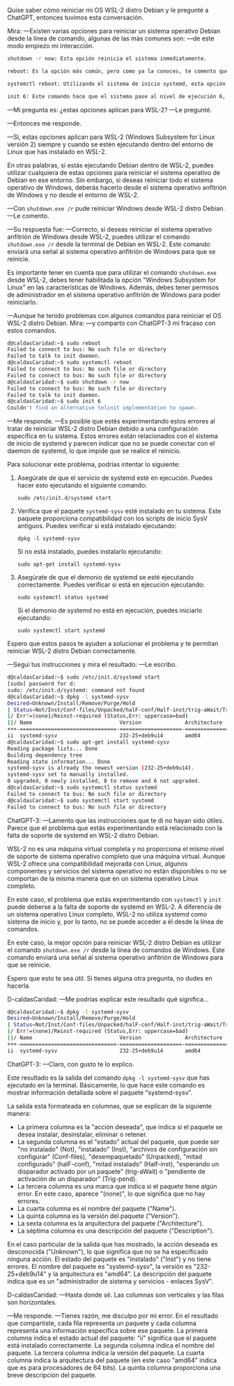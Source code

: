 Quise saber cómo reiniciar mi OS WSL-2 distro Debian y le pregunté a ChatGPT, entonces tuvimos esta conversación.

Mira:
—Existen varias opciones para reiniciar un sistema operativo Debian desde la línea de comando, algunas de las más comunes son: —de este modo empiezo mi interacción.

```sh
shutdown -r now: Esta opción reinicia el sistema inmediatamente.

reboot: Es la opción más común, pero como ya la conoces, te comento que realiza una acción similar a shutdown -r now.

systemctl reboot: Utilizando el sistema de inicio systemd, esta opción también reinicia el sistema.

init 6: Este comando hace que el sistema pase al nivel de ejecución 6, lo que equivale a un reinicio del sistema.
```

—Mi pregunta es: ¿estas opciones aplican para WSL-2? —Le pregunté.

—Entonces me responde.

—Sí, estas opciones aplican para WSL-2 (Windows Subsystem for Linux versión 2) siempre y cuando se estén ejecutando dentro del entorno de Linux que has instalado en WSL-2. 

En otras palabras, si estás ejecutando Debian dentro de WSL-2, puedes utilizar cualquiera de estas opciones para reiniciar el sistema operativo de Debian en ese entorno. Sin embargo, si deseas reiniciar todo el sistema operativo de Windows, deberás hacerlo desde el sistema operativo anfitrión de Windows y no desde el entorno de WSL-2.

—Con `shutdown.exe /r` pude reiniciar Windows desde WSL-2 distro Debian. —Le comento.

—Su respuesta fue: —Correcto, si deseas reiniciar el sistema operativo anfitrión de Windows desde WSL-2, puedes utilizar el comando `shutdown.exe /r` desde la terminal de Debian en WSL-2. Este comando enviará una señal al sistema operativo anfitrión de Windows para que se reinicie.

Es importante tener en cuenta que para utilizar el comando `shutdown.exe` desde WSL-2, debes tener habilitada la opción "Windows Subsystem for Linux" en las características de Windows. Además, debes tener permisos de administrador en el sistema operativo anfitrión de Windows para poder reiniciarlo.

—Aunque he tenido problemas con algunos comandos para reiniciar el OS WSL-2 distro Debian. Mira: —y comparto con ChatGPT-3 mi fracaso con estos comandos.

```sh
d@caldasCaridad:~$ sudo reboot
Failed to connect to bus: No such file or directory
Failed to talk to init daemon.
d@caldasCaridad:~$ sudo systemctl reboot
Failed to connect to bus: No such file or directory
Failed to connect to bus: No such file or directory
d@caldasCaridad:~$ sudo shutdown -r now
Failed to connect to bus: No such file or directory
Failed to talk to init daemon.
d@caldasCaridad:~$ sudo init 6
Couldn't find an alternative telinit implementation to spawn.
```

—Me responde. —Es posible que estés experimentando estos errores al tratar de reiniciar WSL-2 distro Debian debido a una configuración específica en tu sistema. Estos errores están relacionados con el sistema de inicio de systemd y parecen indicar que no se puede conectar con el daemon de systemd, lo que impide que se realice el reinicio. 

Para solucionar este problema, podrías intentar lo siguiente:

1. Asegúrate de que el servicio de systemd esté en ejecución. Puedes hacer esto ejecutando el siguiente comando:

   ```
   sudo /etc/init.d/systemd start
   ```

2. Verifica que el paquete `systemd-sysv` esté instalado en tu sistema. Este paquete proporciona compatibilidad con los scripts de inicio SysV antiguos. Puedes verificar si está instalado ejecutando:

   ```
   dpkg -l systemd-sysv
   ```

   Si no está instalado, puedes instalarlo ejecutando:

   ```
   sudo apt-get install systemd-sysv
   ```

3. Asegúrate de que el demonio de systemd se esté ejecutando correctamente. Puedes verificar si está en ejecución ejecutando:

   ```
   sudo systemctl status systemd
   ```

   Si el demonio de systemd no está en ejecución, puedes iniciarlo ejecutando:

   ```
   sudo systemctl start systemd
   ```

Espero que estos pasos te ayuden a solucionar el problema y te permitan reiniciar WSL-2 distro Debian correctamente.

—Seguí tus instrucciones y mira el resultado: —Le escribo.

```sh
d@caldasCaridad:~$ sudo /etc/init.d/systemd start
[sudo] password for d:
sudo: /etc/init.d/systemd: command not found
d@caldasCaridad:~$ dpkg -l systemd-sysv
Desired=Unknown/Install/Remove/Purge/Hold
| Status=Not/Inst/Conf-files/Unpacked/halF-conf/Half-inst/trig-aWait/Trig-pend
|/ Err?=(none)/Reinst-required (Status,Err: uppercase=bad)
||/ Name                            Version              Architecture         Description
+++-===============================-====================-====================-===================================================================
ii  systemd-sysv                    232-25+deb9u14       amd64                system and service manager - SysV links
d@caldasCaridad:~$ sudo apt-get install systemd-sysv
Reading package lists... Done
Building dependency tree
Reading state information... Done
systemd-sysv is already the newest version (232-25+deb9u14).
systemd-sysv set to manually installed.
0 upgraded, 0 newly installed, 0 to remove and 6 not upgraded.
d@caldasCaridad:~$ sudo systemctl status systemd
Failed to connect to bus: No such file or directory
d@caldasCaridad:~$ sudo systemctl start systemd
Failed to connect to bus: No such file or directory
```

ChatGPT-3: —Lamento que las instrucciones que te di no hayan sido útiles. Parece que el problema que estás experimentando está relacionado con la falta de soporte de systemd en WSL-2 distro Debian.

WSL-2 no es una máquina virtual completa y no proporciona el mismo nivel de soporte de sistema operativo completo que una máquina virtual. Aunque WSL-2 ofrece una compatibilidad mejorada con Linux, algunos componentes y servicios del sistema operativo no están disponibles o no se comportan de la misma manera que en un sistema operativo Linux completo.

En este caso, el problema que estás experimentando con `systemctl` y `init` puede deberse a la falta de soporte de systemd en WSL-2. A diferencia de un sistema operativo Linux completo, WSL-2 no utiliza systemd como sistema de inicio y, por lo tanto, no se puede acceder a él desde la línea de comandos.

En este caso, la mejor opción para reiniciar WSL-2 distro Debian es utilizar el comando `shutdown.exe /r` desde la línea de comandos de Windows. Este comando enviará una señal al sistema operativo anfitrión de Windows para que se reinicie.

Espero que esto te sea útil. Si tienes alguna otra pregunta, no dudes en hacerla.

D-caldasCaridad: —Me podrías explicar este resultado qué significa… 


```sh
d@caldasCaridad:~$ dpkg -l systemd-sysv
Desired=Unknown/Install/Remove/Purge/Hold
| Status=Not/Inst/Conf-files/Unpacked/halF-conf/Half-inst/trig-aWait/Trig-pend
|/ Err?=(none)/Reinst-required (Status,Err: uppercase=bad)
||/ Name                            Version              Architecture         Description
+++-===============================-====================-====================-===================================================================
ii  systemd-sysv                    232-25+deb9u14       amd64                system and service manager - SysV links
```
ChatGPT-3: —Claro, con gusto te lo explico.

Este resultado es la salida del comando `dpkg -l systemd-sysv` que has ejecutado en la terminal. Básicamente, lo que hace este comando es mostrar información detallada sobre el paquete "systemd-sysv".

La salida está formateada en columnas, que se explican de la siguiente manera:

- La primera columna es la "acción deseada", que indica si el paquete se desea instalar, desinstalar, eliminar o retener.
- La segunda columna es el "estado" actual del paquete, que puede ser "no instalado" (Not), "instalado" (Inst), "archivos de configuración sin configurar" (Conf-files), "desempaquetado" (Unpacked), "mitad configurado" (halF-conf), "mitad instalado" (Half-inst), "esperando un disparador activado por un paquete" (trig-aWait) o "pendiente de activación de un disparador" (Trig-pend).
- La tercera columna es una marca que indica si el paquete tiene algún error. En este caso, aparece "(none)", lo que significa que no hay errores.
- La cuarta columna es el nombre del paquete ("Name").
- La quinta columna es la versión del paquete ("Version").
- La sexta columna es la arquitectura del paquete ("Architecture").
- La séptima columna es una descripción del paquete ("Description").

En el caso particular de la salida que has mostrado, la acción deseada es desconocida ("Unknown"), lo que significa que no se ha especificado ninguna acción. El estado del paquete es "instalado" ("Inst") y no tiene errores. El nombre del paquete es "systemd-sysv", la versión es "232-25+deb9u14" y la arquitectura es "amd64". La descripción del paquete indica que es un "administrador de sistema y servicios - enlaces SysV".

D-caldasCaridad: —Hasta donde sé. Las columnas son verticales y las filas son horizontales.

—Me responde. —Tienes razón, me disculpo por mi error. En el resultado que compartiste, cada fila representa un paquete y cada columna representa una información específica sobre ese paquete. La primera columna indica el estado actual del paquete: "ii" significa que el paquete está instalado correctamente. La segunda columna indica el nombre del paquete. La tercera columna indica la versión del paquete. La cuarta columna indica la arquitectura del paquete (en este caso "amd64" indica que es para procesadores de 64 bits). La quinta columna proporciona una breve descripción del paquete.